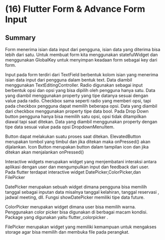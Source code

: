 
# (16) Flutter Form & Advance Form Input




## Summary

Form menerima isian data input dari pengguna, isian data yang diterima bisa lebih dari satu. Untuk membuat form kita menggunakan statefulWidget dan menggunakan GlobalKey<FormState> untuk menyimpan keadaan form sebagai key dari form.

Input pada form terdiri dari TextField berbentuk kolom isian yang menerima isian data input dari pengguna dalam bentuk text. Data diambil menggunakan TextEditingController. Radio digunakan sebagai input berbentuk opsi dan opsi yang bisa dipilih oleh pengguna hanya satu. Data yang diambil menggunakan property yang tipe datanya sesuai dengan value pada radio. Checkbox sama seperti radio yang memberi opsi, tapi pada checkbox pengguna dapat memilih beberapa opsi. Data yang diambil dari checkbox menggunakan property tipe data bool. Pada Drop Down button pengguna hanya bisa memilih satu opsi, opsi tidak ditampilkan diawal tapi saat ditekan. Data yang diambil menggunakan property dengan tipe data sesuai value pada opsi DropdownMenuItem. 

Button dapat melakukan suatu proses saat ditekan. ElevatedButton merupakan tombol yang timbul dan jika ditekan maka onPressed() akan dijalankan. Icon Button merupakan button dalam tampilan icon dan jika ditekan akan menjalankan onPressed()


Interactive widgets merupakan widget yang menjembatani interaksi antara aplikasi dengan user dan mengumpulkan input dan feedback dari user. Pada flutter terdapat interactive widget DatePicker,ColorPicker,dan FilePicker

DatePicker merupakan sebuah widget dimana pengguna bisa memilih tanggal sebagai inputan data misalnya tanggal kelahiran, tanggal reservasi , jadwal meeting, dll. Fungsi showDatePicker memiliki tipe data future.

ColorPicker merupakan widget dimana user bisa memilih warna. Penggunakan color picker bisa digunakan di berbagai macam kondisi. Package yang digunakan yaitu flutter_colorpicker .

FilePicker merupakan widget yang memiliki kemampuan untuk mengakses storage agar bisa memilih dan membuka file pada perangkat.




